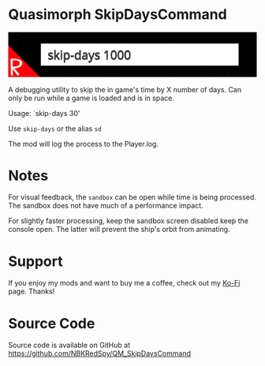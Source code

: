 # Quasimorph SkipDaysCommand

![thumbnail icon](media/thumbnail.png)


A debugging utility to skip the in game's time by X number of days.
Can only be run while a game is loaded and is in space.

Usage: `skip-days 30'

Use `skip-days` or the alias `sd`

The mod will log the process to the Player.log.

# Notes

For visual feedback, the `sandbox` can be open while time is being processed.  The sandbox does not have much of a performance impact.

For slightly faster processing, keep the sandbox screen disabled keep the console open.  The latter will prevent the ship's orbit from animating.

# Support
If you enjoy my mods and want to buy me a coffee, check out my [Ko-Fi](https://ko-fi.com/nbkredspy71915) page.
Thanks!

# Source Code
Source code is available on GitHub at https://github.com/NBKRedSpy/QM_SkipDaysCommand
